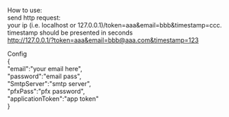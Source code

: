 How to use:\
send http request:\
your ip (i.e. localhost or 127.0.0.1)/token=aaa&email=bbb&timestamp=ccc. timestamp should be presented in seconds \
http://127.0.0.1/?token=aaa&email=bbb@aaa.com&timestamp=123



Config\
{\
    "email":"your email here",\
    "password":"email pass",\
    "SmtpServer":"smtp server",\
    "pfxPass":"pfx password",\
    "applicationToken":"app token"\
}